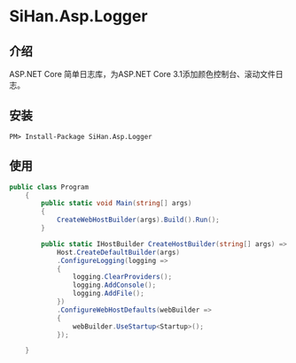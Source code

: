 # SiHan.Asp.Logger
## 介绍

ASP.NET Core 简单日志库，为ASP.NET Core 3.1添加颜色控制台、滚动文件日志。

## 安装

```
PM> Install-Package SiHan.Asp.Logger
```

## 使用

```c#
public class Program
    {
        public static void Main(string[] args)
        {
            CreateWebHostBuilder(args).Build().Run();
        }

        public static IHostBuilder CreateHostBuilder(string[] args) =>
			Host.CreateDefaultBuilder(args)
			.ConfigureLogging(logging =>
			{
				logging.ClearProviders();
				logging.AddConsole();
				logging.AddFile();
			})
			.ConfigureWebHostDefaults(webBuilder =>
			{
				webBuilder.UseStartup<Startup>();
			});

    }
```

